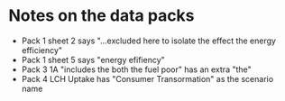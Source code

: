 # Notes on the data packs

* Pack 1 sheet 2 says "...excluded here to isolate the effect the energy efficiency"
* Pack 1 sheet 5 says "energy efifiency"
* Pack 3 1A "includes the both the fuel poor" has an extra "the"
* Pack 4 LCH Uptake has "Consumer Transormation" as the scenario name
